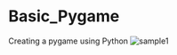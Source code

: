 # Basic_Pygame
Creating a pygame using Python
![sample1](https://user-images.githubusercontent.com/76411302/200141947-7891e583-dd1b-4fb4-b6ab-80bbd1f2a6d4.png)
